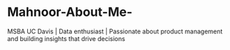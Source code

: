 # Mahnoor-About-Me-
MSBA UC Davis | Data enthusiast | Passionate about product management and building insights that drive decisions
